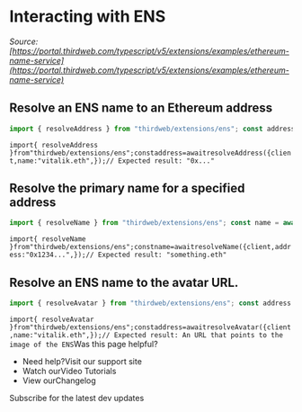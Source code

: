 # Interacting with ENS

*Source: [https://portal.thirdweb.com/typescript/v5/extensions/examples/ethereum-name-service](https://portal.thirdweb.com/typescript/v5/extensions/examples/ethereum-name-service)*

## Resolve an ENS name to an Ethereum address

```typescript
import { resolveAddress } from "thirdweb/extensions/ens"; const address = await resolveAddress({  client,  name: "vitalik.eth",}); // Expected result: "0x..."
```

`import{ resolveAddress }from"thirdweb/extensions/ens";constaddress=awaitresolveAddress({client,name:"vitalik.eth",});// Expected result: "0x..."`
## Resolve the primary name for a specified address

```typescript
import { resolveName } from "thirdweb/extensions/ens"; const name = await resolveName({  client,  address: "0x1234...",}); // Expected result: "something.eth"
```

`import{ resolveName }from"thirdweb/extensions/ens";constname=awaitresolveName({client,address:"0x1234...",});// Expected result: "something.eth"`
## Resolve an ENS name to the avatar URL.

```typescript
import { resolveAvatar } from "thirdweb/extensions/ens"; const address = await resolveAvatar({  client,  name: "vitalik.eth",}); // Expected result: An URL that points to the image of the ENS
```

`import{ resolveAvatar }from"thirdweb/extensions/ens";constaddress=awaitresolveAvatar({client,name:"vitalik.eth",});// Expected result: An URL that points to the image of the ENS`Was this page helpful?

* Need help?Visit our support site
* Watch ourVideo Tutorials
* View ourChangelog

Subscribe for the latest dev updates

